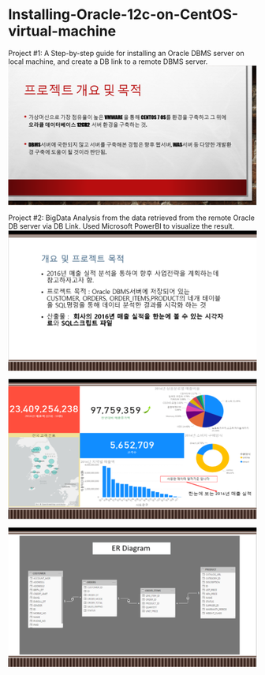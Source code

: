 # Installing-Oracle-12c-on-CentOS-virtual-machine
Project #1: A Step-by-step guide for installing an Oracle DBMS server on local machine, and create a DB link to a remote DBMS server.
![alt text](https://github.com/dabitk/Installing-Oracle-12c-on-CentOS-virtual-machine/blob/master/p1Abstract.PNG "p1")

Project #2: BigData Analysis from the data retrieved from the remote Oracle DB server via DB Link. Used Microsoft PowerBI to visualize the result.
![alt text](https://github.com/dabitk/Installing-Oracle-12c-on-CentOS-virtual-machine/blob/master/p2Abstract.PNG "p2")

![alt text](https://github.com/dabitk/Installing-Oracle-12c-on-CentOS-virtual-machine/blob/master/DataAnalyze.PNG "DateAnalyze")

![alt text](https://github.com/dabitk/Installing-Oracle-12c-on-CentOS-virtual-machine/blob/master/ERD.PNG "ERD")
